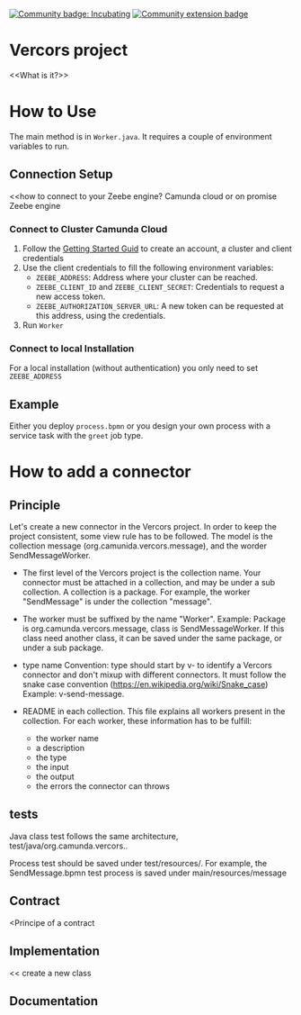 [![Community badge: Incubating](https://img.shields.io/badge/Lifecycle-Incubating-blue)](https://github.com/Camunda-Community-Hub/community/blob/main/extension-lifecycle.md#incubating-)
[![Community extension badge](https://img.shields.io/badge/Community%20Extension-An%20open%20source%20community%20maintained%20project-FF4700)](https://github.com/camunda-community-hub/community)

# Vercors project

<<What is it?>>

# How to Use

The main method is in `Worker.java`. It requires a couple of environment variables to run.

## Connection Setup
<<how to connect to your Zeebe engine? Camunda cloud or on promise Zeebe engine

### Connect to Cluster Camunda Cloud

1. Follow the [Getting Started Guid](https://docs.camunda.io/docs/guides/getting-started/) to create an account, a
   cluster and client credentials
2. Use the client credentials to fill the following environment variables:
    * `ZEEBE_ADDRESS`: Address where your cluster can be reached.
    * `ZEEBE_CLIENT_ID` and `ZEEBE_CLIENT_SECRET`: Credentials to request a new access token.
    * `ZEEBE_AUTHORIZATION_SERVER_URL`: A new token can be requested at this address, using the credentials.
3. Run `Worker`

### Connect to local Installation

For a local installation (without authentication) you only need to set `ZEEBE_ADDRESS`

## Example

Either you deploy `process.bpmn` or you design your own process with a service task with the `greet` job type.

# How to add a connector

## Principle
Let's create a new connector in the Vercors project. In order to keep the project consistent, some view rule has to be followed.
The model is the collection message (org.camunida.vercors.message), and the worder SendMessageWorker.

- The first level of the Vercors project is the collection name. Your connector must be attached in a collection, and may be under a sub collection.
A collection is a package. For example, the worker "SendMessage" is under the collection "message".

- The worker must be suffixed by the name "Worker".
Example: Package is org.camunda.vercors.message, class is SendMessageWorker.
If this class need another class, it can be saved under the same package, or under a sub package.

- type name Convention: type should start by v- to identify a Vercors connector and don't mixup with different connectors. 
It must follow the snake case convention (https://en.wikipedia.org/wiki/Snake_case) 
Example: v-send-message.

- README in each collection. This file explains all workers present in the collection. For each worker, these information has to be fulfill:
  - the worker name
  - a description
  - the type
  - the input
  - the output
  - the errors the connector can throws

## tests
Java class test follows the same architecture, test/java/org.camunda.vercors.<CollectionName>.

Process test should be saved under test/resources/<collectionName>. For example, the SendMessage.bpmn test process is saved under main/resources/message



## Contract
<Principe of a contract

## Implementation
<< create a new class
## Documentation

